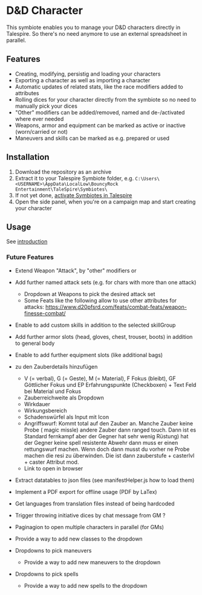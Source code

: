 # D&D Character

This symbiote enables you to manage your D&D characters directly in Talespire.
So there's no need anymore to use an external spreadsheet in parallel.

## Features
- Creating, modifying, persistig and loading your characters
- Exporting a character as well as importing a character
- Automatic updates of related stats, like the race modifiers added to attributes
- Rolling dices for your character directly from the symbiote so no need to manually pick your dices
- "Other" modifiers can be added/removed, named and de-/activated where ever needed
- Weapons, armor and equipment can be marked as active or inactive (worn/carried or not)
- Maneuvers and skills can be marked as e.g. prepared or used

## Installation
1. Download the repository as an archive
2. Extract it to your Talespire Symbiote folder, e.g. `C:\Users\<USERNAME>\AppData\LocalLow\BouncyRock Entertainment\TaleSpire\Symbiotes\`
3. If not yet done, [activate Symbiotes in Talespire](https://symbiote-docs.talespire.com/user_docs.html)
4. Open the side panel, when you're on a campaign map and start creating your character

## Usage
See [introduction](doc/INTRODUCTION.md)

### Future Features
- Extend Weapon "Attack", by "other" modifiers or
- Add further named attack sets (e.g. for chars with more than one attack)
    - Dropdown at Weapons to pick the desired attack set
    - Some Feats like the following allow to use other attributes for attacks: https://www.d20pfsrd.com/feats/combat-feats/weapon-finesse-combat/

- Enable to add custom skills in addition to the selected skillGroup

- Add further armor slots (head, gloves, chest, trouser, boots) in addition to general body

- Enable to add further equipment slots (like additional bags)

- zu den Zauberdetails hinzufügen
    - V (= verbal), G (= Geste), M (= Material), F Fokus (bleibt), GF Göttlicher Fokus und EP Erfahrungspunkte (Checkboxen) + Text Feld bei Material und Fokus
    - Zauberreichweite als Dropdown
    - Wirkdauer
    - Wirkungsbereich
    - Schadenswürfel als Input mit Icon
    - Angriffswurf: Kommt total auf den Zauber an. Manche Zauber keine Probe ( magic missle) andere Zauber dann ranged touch. Dann ist es Standard fernkampf aber der Gegner hat sehr wenig Rüstung) hat der Gegner keine spell resistente Abwehr dann muss er einen rettungswurf machen. Wenn doch dann musst du vorher ne Probe machen die resi zu überwinden. Die ist dann zauberstufe + casterlvl + caster Attribut mod.
    - Link to open in browser

- Extract datatables to json files (see manifestHelper.js how to load them)

- Implement a PDF export for offline usage (PDF by LaTex)

- Get languages from translation files instead of being hardcoded

- Trigger throwing initiative dices by chat message from GM ?

- Paginagion to open multiple characters in parallel (for GMs)

- Provide a way to add new classes to the dropdown

- Dropdowns to pick maneuvers
    - Provide a way to add new maneuvers to the dropdown

- Dropdowns to pick spells
    - Provide a way to add new spells to the dropdown